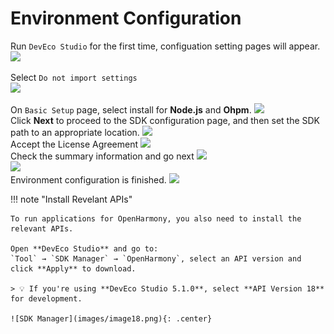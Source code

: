 # Environment Configuration  
Run `DevEco Studio` for the first time, configuation setting pages will appear.  
<img src='../images/image7.png'>  

Select `Do not import settings`  
<img src='../images/image8.png'>  

On `Basic Setup` page, select install for **Node.js** and **Ohpm**.
<img src='../images/image9.png'>  
Click **Next** to proceed to the SDK configuration page, and then set the SDK path to an appropriate location.
<img src='../images/image10.png'>  
Accept the License Agreement
<img src='../images/image11.png'>  
Check the summary information and go next
<img src='../images/image12.png'>  
<img src='../images/image13.png'>  
Environment configuration is finished.
<img src='../images/image14.png'>  

!!! note "Install Revelant APIs"

    To run applications for OpenHarmony, you also need to install the relevant APIs.

    Open **DevEco Studio** and go to:  
    `Tool` → `SDK Manager` → `OpenHarmony`, select an API version and click **Apply** to download.

    > 💡 If you're using **DevEco Studio 5.1.0**, select **API Version 18** for development.

    ![SDK Manager](images/image18.png){: .center}

